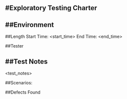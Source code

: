 #Exploratory Testing Charter
---
<purpose>

##Environment
---
<environment>

##Length
Start Time: <start_time>
End Time: <end_time>

##Tester
<tester>

##Test Notes
---
<test_notes>

##Scenarios:
<scenarios>

##Defects Found
<defects>




